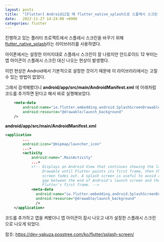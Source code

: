 ```yaml
---
layout: posts
title:  "[Flutter] Android12일 때 flutter_native_splash으로 스플래시 스크린 적용하는 법"
date:   2022-11-27 14:24:00 +0900
categories: flutter
---
```


진행하고 있는 플러터 프로젝트에서 스플래시 스크린을 바꾸기 위해 [flutter_native_splash](https://pub.dev/packages/flutter_native_splash)라는 라이브러리를 사용하였다.

아이폰에서는 설정한 이미지대로 스플래시 스크린이 잘 나왔지만 안드로이드 12 부터는 앱 아이콘이 스플래시 스크린 대신 나오는 현상이 발생했다.

이런 현상은 Android에서 기본적으로 설정한 것이기 때문에 이 라이브러리에서는 고칠 수 있는 방법이 없었다.

그래서 검색해봤더니 **android/app/src/main/AndroidManifest.xml** 에 아래처럼 코드를 추가하면 된다고 해서 바로 실행해보았다.

```xml
    <meta-data
        android:name="io.flutter.embedding.android.SplashScreenDrawable"
        android:resource="@drawable/launch_background"
    />
```
**android/app/src/main/AndroidManifest.xml**
```xml
<application
        ...
        android:icon="@mipmap/launcher_icon"
        ...>
        <activity
            android:name=".MainActivity"
            ...>
            <!-- Displays an Android View that continues showing the launch screen
                 Drawable until Flutter paints its first frame, then this splash
                 screen fades out. A splash screen is useful to avoid any visual
                 gap between the end of Android's launch screen and the painting of
                 Flutter's first frame. -->
            <meta-data
              android:name="io.flutter.embedding.android.SplashScreenDrawable"
              android:resource="@drawable/launch_background"
              />
    </application>
```

코드를 추가하고 앱을 켜봤더니 앱 아이콘이 잠시 나오고 내가 설정한 스플래시 스크린으로 나오게 되었다.

참조:
<https://dev-yakuza.posstree.com/ko/flutter/splash-screen/>